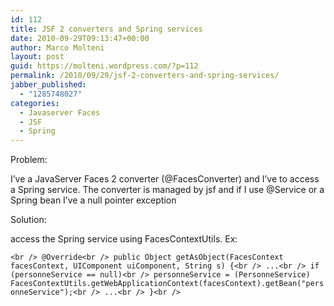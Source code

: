 ```yaml
---
id: 112
title: JSF 2 converters and Spring services
date: 2010-09-29T09:13:47+00:00
author: Marco Molteni
layout: post
guid: https://molteni.wordpress.com/?p=112
permalink: /2010/09/29/jsf-2-converters-and-spring-services/
jabber_published:
  - "1285748027"
categories:
  - Javaserver Faces
  - JSF
  - Spring
---
```

Problem:
  
I&#8217;ve a JavaServer Faces 2 converter (@FacesConverter) and I&#8217;ve to access a Spring service. The converter is managed by jsf and if I use @Service or a Spring bean I&#8217;ve a null pointer exception

Solution:
  
access the Spring service using FacesContextUtils. Ex:

`<br />
 @Override<br />
    public Object getAsObject(FacesContext facesContext, UIComponent uiComponent, String s) {<br />
  ...<br />
      if (personneService == null)<br />
          personneService = (PersonneService) FacesContextUtils.getWebApplicationContext(facesContext).getBean("personneService");<br />
   ...<br />
   }<br />
`